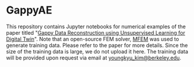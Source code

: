 # GappyAE

This repository contains Jupyter notebooks for numerical examples of the paper titled "[Gappy Data Reconstruction using Unsupervised Learning for Digital Twin](https://arxiv.org/abs/2312.07902)".
Note that an open-source FEM solver, [MFEM](https://mfem.org/) was used to generate training data. Please refer to the paper for more details. Since the size of the training data is large, we do not upload it here. The training data will be provided upon request via email at youngkyu_kim@berkeley.edu.
